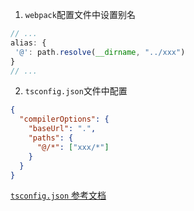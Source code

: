 1. `webpack`配置文件中设置别名
```js
// ...
alias: {
 '@': path.resolve(__dirname, "../xxx")
}
// ...
```

2. `tsconfig.json`文件中配置
```json
{
  "compilerOptions": {
    "baseUrl": ".",
    "paths": {
      "@/*": ["xxx/*"]
    }
  }
}
```

[`tsconfig.json` 参考文档](https://www.typescriptlang.org/zh/tsconfig)